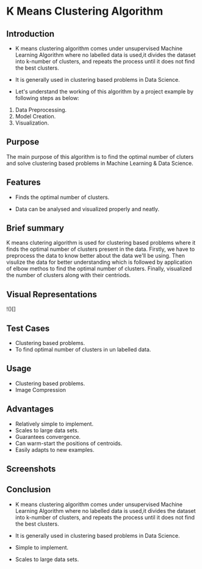 # **K Means Clustering Algorithm**

## **Introduction**

- K means clustering algorithm comes under unsupervised Machine Learning Algorithm where no labelled data is used,it divides the dataset into k-number of clusters, and repeats the process until it does not find the best clusters.

- It is generally used in clustering based problems in Data Science.

- Let's understand the working of this algorithm by a project example by following steps as below:

 1. Data Preprocessing.
 2. Model Creation.
 3. Visualization.

## **Purpose** 

The main purpose of this algorithm is to find the optimal number of cluters and solve clustering based problems in Machine Learning & Data Science.

## **Features**

- Finds the optimal number of clusters.

- Data can be analysed and visualized properly and neatly.

## **Brief summary** 

K means clutering algorithm is used for clustering based problems where it finds the optimal number of clusters present in the data. Firstly, we have to preprocess the data to know better about the data we'll be using.
Then visulize the data for better understanding which is followed by application of elbow methos to find the optimal number of clusters.
Finally, visualized the number of clusters along with their centriods.


## **Visual Representations**
!()[]

## **Test Cases**

- Clustering based problems.
- To find optimal number of clusters in un labelled data.

## **Usage**

- Clustering based problems.
- Image Compression

## **Advantages**

- Relatively simple to implement.
- Scales to large data sets.
- Guarantees convergence.
- Can warm-start the positions of centroids.
- Easily adapts to new examples.

## **Screenshots**


## **Conclusion**

- K means clustering algorithm comes under unsupervised Machine Learning Algorithm where no labelled data is used,it divides the dataset into k-number of clusters, and repeats the process until it does not find the best clusters.

- It is generally used in clustering based problems in Data Science.

- Simple to implement.

- Scales to large data sets.